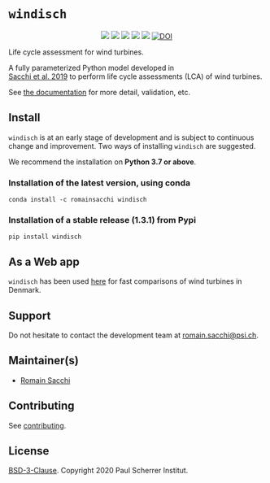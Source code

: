# ``windisch``

<p align="center">
  <a href="https://badge.fury.io/py/windisch" target="_blank"><img src="https://badge.fury.io/py/windisch.svg"></a>
  <a href="https://github.com/romainsacchi/windisch" target="_blank"><img src="https://github.com/romainsacchi/windisch/actions/workflows/main.yml/badge.svg?branch=master"></a>
  <a href="https://ci.appveyor.com/project/romainsacchi/windisch" target="_blank"><img src="https://ci.appveyor.com/api/projects/status/github/romainsacchi/windisch?svg=true"></a>
  <a href="https://coveralls.io/github/romainsacchi/windisch" target="_blank"><img src="https://coveralls.io/repos/github/romainsacchi/windisch/badge.svg"></a>
  <a href="https://windisch.readthedocs.io/en/latest/" target="_blank"><img src="https://readthedocs.org/projects/windisch/badge/?version=latest"></a>
  <a href="https://doi.org/10.5281/zenodo.3778259"><img src="https://zenodo.org/badge/DOI/10.5281/zenodo.3778259.svg" alt="DOI"></a>
</p>

Life cycle assessment for wind turbines.

A fully parameterized Python model developed in  
[Sacchi et al. 2019](https://doi.org/10.1016/j.renene.2018.09.020) to perform life cycle assessments (LCA) of wind turbines.


See [the documentation](https://windisch.readthedocs.io/en/latest/index.html) for more detail, validation, etc.

## Install

``windisch`` is at an early stage of development and is subject to continuous change and improvement.
Two ways of installing ``windisch`` are suggested.

We recommend the installation on **Python 3.7 or above**.

### Installation of the latest version, using conda

    conda install -c romainsacchi windisch

### Installation of a stable release (1.3.1) from Pypi

    pip install windisch

## As a Web app

``windisch`` has been used [here](http://viewer.webservice-energy.org/lca-wind-dk/) for fast comparisons of wind turbines in Denmark.

## Support

Do not hesitate to contact the development team at [romain.sacchi@psi.ch](mailto:romain.sacchi@psi.ch).

## Maintainer(s)

* [Romain Sacchi](https://github.com/romainsacchi)

## Contributing

See [contributing](https://github.com/romainsacchi/windisch/blob/master/CONTRIBUTING.md).

## License

[BSD-3-Clause](https://github.com/romainsacchi/windisch/blob/master/LICENSE). Copyright 2020 Paul Scherrer Institut.
